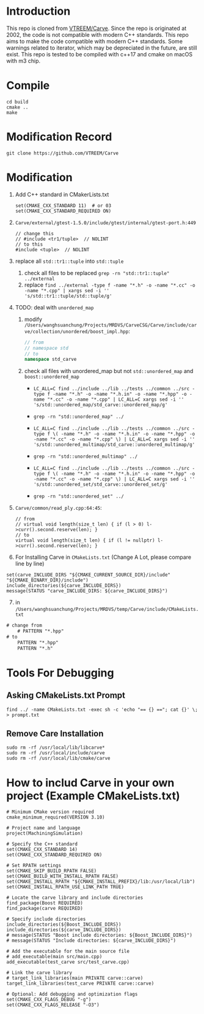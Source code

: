 # Introduction
This repo is cloned from [VTREEM/Carve](https://github.com/VTREEM/Carve). Since the repo is originated at 2002, the code is not compatible with modern C++ standards. This repo aims to make the code compatible with modern C++ standards. Some warnings related to iterator, which may be depreciated in the future, are still exist. This repo is tested to be compiled with c++17 and cmake on macOS with m3 chip.

# Compile
```
cd build
cmake ..
make
```

# Modification Record
```
git clone https://github.com/VTREEM/Carve
```

# Modification
1. Add C++ standard in CMakerLists.txt
    ```
    set(CMAKE_CXX_STANDARD 11)  # or 03
    set(CMAKE_CXX_STANDARD_REQUIRED ON)
    ```

2. `Carve/external/gtest-1.5.0/include/gtest/internal/gtest-port.h:449`
    ```
    // change this 
    // #include <tr1/tuple>  // NOLINT
    // to this
    #include <tuple>  // NOLINT
    ```

3. replace all `std::tr1::tuple` into `std::tuple`
    1. check all files to be replaced 
        `grep -rn "std::tr1::tuple" ../external`
    2.  replace
        `find ../external -type f -name "*.h" -o -name "*.cc" -o -name "*.cpp" | xargs sed -i '' 's/std::tr1::tuple/std::tuple/g'`

4. TODO: deal with `unordered_map`
    1. modify `/Users/wanghsuanchung/Projects/MRDVS/CarveCSG/Carve/include/carve/collection/unordered/boost_impl.hpp`:
        ```c++
        // from 
        // namespace std
        // to 
        namespace std_carve
        ```
    2. check all files with unordered_map but not `std::unordered_map` and `boost::unordered_map`
        - `LC_ALL=C find ../include ../lib ../tests ../common ../src -type f -name "*.h" -o -name "*.h.in" -o -name "*.hpp" -o -name "*.cc" -o -name "*.cpp" | LC_ALL=C xargs sed -i '' 's/std::unordered_map/std_carve::unordered_map/g'`
        - `grep -rn "std::unordered_map" ../`

        - `LC_ALL=C find ../include ../lib ../tests ../common ../src -type f \( -name "*.h" -o -name "*.h.in" -o -name "*.hpp" -o -name "*.cc" -o -name "*.cpp" \) | LC_ALL=C xargs sed -i '' 's/std::unordered_multimap/std_carve::unordered_multimap/g'`
        - `grep -rn "std::unordered_multimap" ../`

        - `LC_ALL=C find ../include ../lib ../tests ../common ../src -type f \( -name "*.h" -o -name "*.h.in" -o -name "*.hpp" -o -name "*.cc" -o -name "*.cpp" \) | LC_ALL=C xargs sed -i '' 's/std::unordered_set/std_carve::unordered_set/g'`
        - `grep -rn "std::unordered_set" ../`

5. `Carve/common/read_ply.cpp:64:45`:
    ```
    // from 
    // virtual void length(size_t len) { if (l > 0) l->curr().second.reserve(len); }
    // to 
    virtual void length(size_t len) { if (l != nullptr) l->curr().second.reserve(len); }
    ```

6. For Installing Carve in `CMakeLists.txt` (Change A Lot, please compare line by line)
```
set(carve_INCLUDE_DIRS "${CMAKE_CURRENT_SOURCE_DIR}/include" "${CMAKE_BINARY_DIR}/include")
include_directories(${carve_INCLUDE_DIRS})
message(STATUS "carve_INCLUDE_DIRS: ${carve_INCLUDE_DIRS}")
```

7. in `/Users/wanghsuanchung/Projects/MRDVS/temp/Carve/include/CMakeLists.txt`
```cmakelist.txt
# change from 
    # PATTERN "*.hpp"
# to
    PATTERN "*.hpp"    
    PATTERN "*.h"
```

# Tools For Debugging
## Asking CMakeLists.txt Prompt
```
find ../ -name CMakeLists.txt -exec sh -c 'echo "== {} =="; cat {}' \; > prompt.txt
```

## Remove Care Installation
```
sudo rm -rf /usr/local/lib/libcarve*
sudo rm -rf /usr/local/include/carve
sudo rm -rf /usr/local/lib/cmake/carve
```


# How to includ Carve in your own project (Example CMakeLists.txt)
```
# Minimum CMake version required
cmake_minimum_required(VERSION 3.10)

# Project name and language
project(MachiningSimulation)

# Specify the C++ standard
set(CMAKE_CXX_STANDARD 14)
set(CMAKE_CXX_STANDARD_REQUIRED ON)

# Set RPATH settings
set(CMAKE_SKIP_BUILD_RPATH FALSE)
set(CMAKE_BUILD_WITH_INSTALL_RPATH FALSE)
set(CMAKE_INSTALL_RPATH "${CMAKE_INSTALL_PREFIX}/lib:/usr/local/lib")
set(CMAKE_INSTALL_RPATH_USE_LINK_PATH TRUE)

# Locate the carve library and include directories
find_package(Boost REQUIRED)
find_package(carve REQUIRED)

# Specify include directories
include_directories(${Boost_INCLUDE_DIRS})
include_directories(${carve_INCLUDE_DIRS})
# message(STATUS "Boost include directories: ${Boost_INCLUDE_DIRS}")
# message(STATUS "Include directories: ${carve_INCLUDE_DIRS}")

# Add the executable for the main source file
# add_executable(main src/main.cpp)
add_executable(test_carve src/test_carve.cpp)

# Link the carve library
# target_link_libraries(main PRIVATE carve::carve)
target_link_libraries(test_carve PRIVATE carve::carve)

# Optional: Add debugging and optimization flags
set(CMAKE_CXX_FLAGS_DEBUG "-g")
set(CMAKE_CXX_FLAGS_RELEASE "-O3")
```
